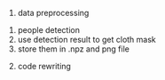 1. data preprocessing
  1) people detection
  2) use detection result to get cloth mask
  3) store them in .npz and png file
 
2. code rewriting
